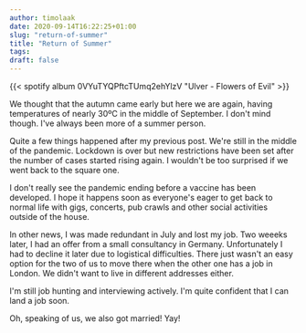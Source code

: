 ```yaml
---
author: timolaak
date: 2020-09-14T16:22:25+01:00
slug: "return-of-summer"
title: "Return of Summer"
tags:
draft: false
---
```


{{< spotify album 0VYuTYQPftcTUmq2ehYlzV "Ulver - Flowers of Evil" >}}

We thought that the autumn came early but here we are again, having temperatures of nearly 30ºC in the middle of September. I don't mind though. I've always been more of a summer person.

Quite a few things happened after my previous post. We're still in the middle of the pandemic. Lockdown is over but new restrictions have been set after the number of cases started rising again. I wouldn't be too surprised if we went back to the square one.

I don't really see the pandemic ending before a vaccine has been developed. I hope it happens soon as everyone's eager to get back to normal life with gigs, concerts, pub crawls and other social activities outside of the house.

In other news, I was made redundant in July and lost my job. Two weeeks later, I had an offer from a small consultancy in Germany. Unfortunately I had to decline it later due to logistical difficulties. There just wasn't an easy option for the two of us to move there when the other one has a job in London. We didn't want to live in different addresses either.

I'm still job hunting and interviewing actively. I'm quite confident that I can land a job soon.

Oh, speaking of us, we also got married! Yay!
